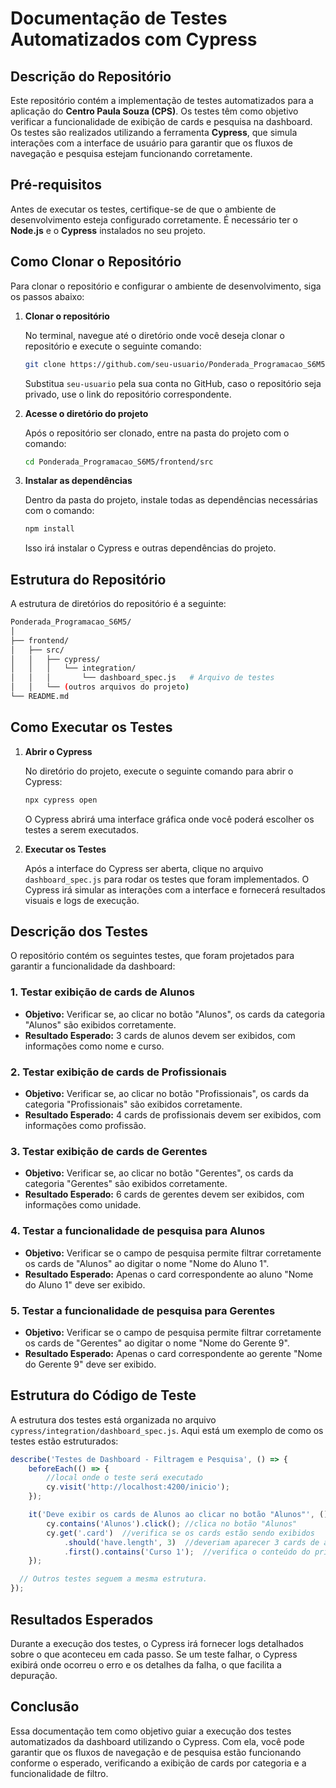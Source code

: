 
# Documentação de Testes Automatizados com Cypress

## Descrição do Repositório

Este repositório contém a implementação de testes automatizados para a aplicação do **Centro Paula Souza (CPS)**. Os testes têm como objetivo verificar a funcionalidade de exibição de cards e pesquisa na dashboard. Os testes são realizados utilizando a ferramenta **Cypress**, que simula interações com a interface de usuário para garantir que os fluxos de navegação e pesquisa estejam funcionando corretamente.

## Pré-requisitos

Antes de executar os testes, certifique-se de que o ambiente de desenvolvimento esteja configurado corretamente. É necessário ter o **Node.js** e o **Cypress** instalados no seu projeto.

## Como Clonar o Repositório

Para clonar o repositório e configurar o ambiente de desenvolvimento, siga os passos abaixo:

1. **Clonar o repositório**

   No terminal, navegue até o diretório onde você deseja clonar o repositório e execute o seguinte comando:

   ```bash
   git clone https://github.com/seu-usuario/Ponderada_Programacao_S6M5.git
   ```

   Substitua `seu-usuario` pela sua conta no GitHub, caso o repositório seja privado, use o link do repositório correspondente.

2. **Acesse o diretório do projeto**

   Após o repositório ser clonado, entre na pasta do projeto com o comando:

   ```bash
   cd Ponderada_Programacao_S6M5/frontend/src
   ```

3. **Instalar as dependências**

   Dentro da pasta do projeto, instale todas as dependências necessárias com o comando:

   ```bash
   npm install
   ```

   Isso irá instalar o Cypress e outras dependências do projeto.

## Estrutura do Repositório

A estrutura de diretórios do repositório é a seguinte:

```bash
Ponderada_Programacao_S6M5/
│
├── frontend/
│   ├── src/
│   │   ├── cypress/
│   │   │   └── integration/
│   │   │       └── dashboard_spec.js   # Arquivo de testes
│   │   └── (outros arquivos do projeto)
└── README.md
```

## Como Executar os Testes

1. **Abrir o Cypress**

   No diretório do projeto, execute o seguinte comando para abrir o Cypress:

   ```bash
   npx cypress open
   ```

   O Cypress abrirá uma interface gráfica onde você poderá escolher os testes a serem executados.

2. **Executar os Testes**

   Após a interface do Cypress ser aberta, clique no arquivo `dashboard_spec.js` para rodar os testes que foram implementados. O Cypress irá simular as interações com a interface e fornecerá resultados visuais e logs de execução.

## Descrição dos Testes

O repositório contém os seguintes testes, que foram projetados para garantir a funcionalidade da dashboard:

### 1. **Testar exibição de cards de Alunos**

   - **Objetivo:** Verificar se, ao clicar no botão "Alunos", os cards da categoria "Alunos" são exibidos corretamente.
   - **Resultado Esperado:** 3 cards de alunos devem ser exibidos, com informações como nome e curso.

### 2. **Testar exibição de cards de Profissionais**

   - **Objetivo:** Verificar se, ao clicar no botão "Profissionais", os cards da categoria "Profissionais" são exibidos corretamente.
   - **Resultado Esperado:** 4 cards de profissionais devem ser exibidos, com informações como profissão.

### 3. **Testar exibição de cards de Gerentes**

   - **Objetivo:** Verificar se, ao clicar no botão "Gerentes", os cards da categoria "Gerentes" são exibidos corretamente.
   - **Resultado Esperado:** 6 cards de gerentes devem ser exibidos, com informações como unidade.

### 4. **Testar a funcionalidade de pesquisa para Alunos**

   - **Objetivo:** Verificar se o campo de pesquisa permite filtrar corretamente os cards de "Alunos" ao digitar o nome "Nome do Aluno 1".
   - **Resultado Esperado:** Apenas o card correspondente ao aluno "Nome do Aluno 1" deve ser exibido.

### 5. **Testar a funcionalidade de pesquisa para Gerentes**

   - **Objetivo:** Verificar se o campo de pesquisa permite filtrar corretamente os cards de "Gerentes" ao digitar o nome "Nome do Gerente 9".
   - **Resultado Esperado:** Apenas o card correspondente ao gerente "Nome do Gerente 9" deve ser exibido.

## Estrutura do Código de Teste

A estrutura dos testes está organizada no arquivo `cypress/integration/dashboard_spec.js`. Aqui está um exemplo de como os testes estão estruturados:

```javascript
describe('Testes de Dashboard - Filtragem e Pesquisa', () => {
    beforeEach(() => {
        //local onde o teste será executado
        cy.visit('http://localhost:4200/inicio');
    });

    it('Deve exibir os cards de Alunos ao clicar no botão "Alunos"', () => {
        cy.contains('Alunos').click(); //clica no botão "Alunos"
        cy.get('.card')  //verifica se os cards estão sendo exibidos
            .should('have.length', 3)  //deveriam aparecer 3 cards de alunos
            .first().contains('Curso 1');  //verifica o conteúdo do primeiro card
    });

  // Outros testes seguem a mesma estrutura.
});
```

## Resultados Esperados

Durante a execução dos testes, o Cypress irá fornecer logs detalhados sobre o que aconteceu em cada passo. Se um teste falhar, o Cypress exibirá onde ocorreu o erro e os detalhes da falha, o que facilita a depuração.

## Conclusão

Essa documentação tem como objetivo guiar a execução dos testes automatizados da dashboard utilizando o Cypress. Com ela, você pode garantir que os fluxos de navegação e de pesquisa estão funcionando conforme o esperado, verificando a exibição de cards por categoria e a funcionalidade de filtro.
